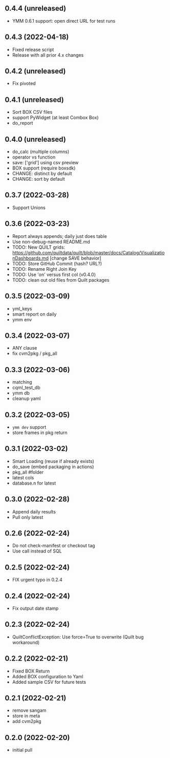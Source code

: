 0.4.4 (unreleased)
------------------

- YMM 0.6.1 support: open direct URL for test runs


0.4.3 (2022-04-18)
------------------

- Fixed release script
- Release with all prior 4.x changes

0.4.2 (unreleased)
------------------

- Fix pivoted


0.4.1 (unreleased)
------------------

- Sort BOX CSV files
- support PyWidget (at least Combox Box)
- do_report

0.4.0 (unreleased)
------------------

- do_calc (multiple columns)
- operator vs function
- save: ['grid'] using csv preview
- BOX support (require boxsdk)
- CHANGE: distinct by default
- CHANGE: sort by default

0.3.7 (2022-03-28)
------------------

- Support Unions


0.3.6 (2022-03-23)
------------------

- Report always appends; daily just does table
- Use non-debug-named README.md
- TODO: New QUILT grids: https://github.com/quiltdata/quilt/blob/master/docs/Catalog/VisualizationDashboards.md [change SAVE behavior]
- TODO: Store GitHub Commit (hash? URL?)
- TODO: Rename Right Join Key
- TODO: Use 'on' versus first col (v0.4.0)
- TODO: clean out old files from Quilt packages

0.3.5 (2022-03-09)
------------------

- yml_keys
- smart report on daily
- ymm env


0.3.4 (2022-03-07)
------------------

- ANY clause
- fix cvm2pkg / pkg_all


0.3.3 (2022-03-06)
------------------

- matching
- cqml_test_db
- ymm db
- cleanup yaml


0.3.2 (2022-03-05)
------------------

- `ymm dev` support
- store frames in pkg return


0.3.1 (2022-03-02)
------------------

- Smart Loading (reuse if already exists)
- do_save (embed packaging in actions)
- pkg_all #folder
- latest cols
- database.n for latest


0.3.0 (2022-02-28)
------------------

- Append daily results
- Pull only latest


0.2.6 (2022-02-24)
------------------

- Do not check-manifest or checkout tag
- Use call instead of SQL


0.2.5 (2022-02-24)
------------------

- FIX urgent typo in 0.2.4


0.2.4 (2022-02-24)
------------------

- Fix output date stamp


0.2.3 (2022-02-24)
------------------

- QuiltConflictException: Use force=True to overwrite (Quilt bug workaround)



0.2.2 (2022-02-21)
------------------

- Fixed BOX Return
- Added BOX configuration to Yaml
- Added sample CSV for future tests


0.2.1 (2022-02-21)
------------------

- remove sangam
- store in meta
- add cvm2pkg

0.2.0 (2022-02-20)
------------------

- initial pull
